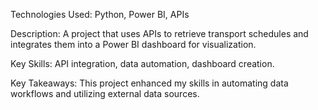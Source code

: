 Technologies Used: Python, Power BI, APIs

Description: A project that uses APIs to retrieve transport schedules and integrates them into a Power BI dashboard for visualization.

Key Skills: API integration, data automation, dashboard creation.

Key Takeaways: This project enhanced my skills in automating data workflows and utilizing external data sources.

